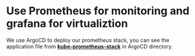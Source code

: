 # Use Prometheus for monitoring and grafana for virtualiztion
We use ArgoCD to deploy our prometheus stack, you can see the application file from **[kube-prometheus-stack](https://github.com/mmelmesary/DevOps-Project/blob/master/ArgoCD/app-of-apps/prometheus-stack.yaml)** in ArgoCD directory.